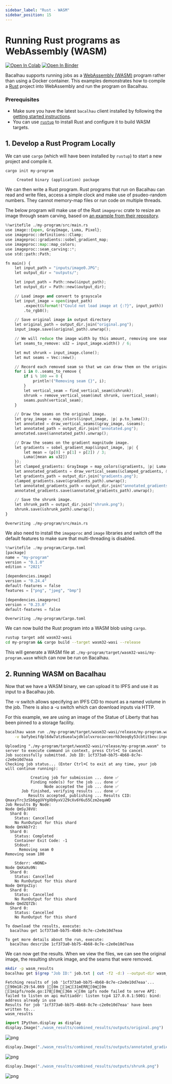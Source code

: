 ```yaml
---
sidebar_label: "Rust - WASM"
sidebar_position: 15
---
```

# Running Rust programs as WebAssembly (WASM)

[![Open In Colab](https://colab.research.google.com/assets/colab-badge.svg)](https://colab.research.google.com/github/bacalhau-project/examples/blob/main/workload-onboarding/rust-wasm/index.ipynb)
[![Open In Binder](https://mybinder.org/badge.svg)](https://mybinder.org/v2/gh/bacalhau-project/examples/HEAD?labpath=workload-onboarding/rust-wasm/index.ipynb)

Bacalhau supports running jobs as a [WebAssembly (WASM)](https://webassembly.org/) program rather than using a Docker container. This examples demonstrates how to compile a [Rust](https://www.rust-lang.org/) project into WebAssembly and run the program on Bacalhau.

### Prerequisites

* Make sure you have the latest `bacalhau` client installed by following the [getting started instructions](../../../getting-started/installation).
* You can use [`rustup`](https://rustup.rs/) to install Rust and configure it to build WASM targets.

## 1. Develop a Rust Program Locally

We can use `cargo` (which will have been installed by `rustup`) to start a new project and compile it. 


```bash
cargo init my-program
```

         Created binary (application) package


We can then write a Rust program. Rust programs that run on Bacalhau can read and write files, access a simple clock and make use of psudeo-random numbers. They cannot memory-map files or run code on multiple threads.

The below program will make use of the Rust `imageproc` crate to resize an image through seam carving, based on [an example from their repository](https://github.com/image-rs/imageproc/blob/master/examples/seam_carving.rs).


```python
%%writefile ./my-program/src/main.rs 
use image::{open, GrayImage, Luma, Pixel};
use imageproc::definitions::Clamp;
use imageproc::gradients::sobel_gradient_map;
use imageproc::map::map_colors;
use imageproc::seam_carving::*;
use std::path::Path;

fn main() {
    let input_path = "inputs/image0.JPG";
    let output_dir = "outputs/";

    let input_path = Path::new(&input_path);
    let output_dir = Path::new(&output_dir);

    // Load image and convert to grayscale
    let input_image = open(input_path)
        .expect(&format!("Could not load image at {:?}", input_path))
        .to_rgb8();

    // Save original image in output directory
    let original_path = output_dir.join("original.png");
    input_image.save(&original_path).unwrap();

    // We will reduce the image width by this amount, removing one seam at a time.
    let seams_to_remove: u32 = input_image.width() / 6;

    let mut shrunk = input_image.clone();
    let mut seams = Vec::new();

    // Record each removed seam so that we can draw them on the original image later.
    for i in 0..seams_to_remove {
        if i % 100 == 0 {
            println!("Removing seam {}", i);
        }        
        let vertical_seam = find_vertical_seam(&shrunk);
        shrunk = remove_vertical_seam(&mut shrunk, &vertical_seam);
        seams.push(vertical_seam);
    }

    // Draw the seams on the original image.
    let gray_image = map_colors(&input_image, |p| p.to_luma());
    let annotated = draw_vertical_seams(&gray_image, &seams);
    let annotated_path = output_dir.join("annotated.png");
    annotated.save(&annotated_path).unwrap();

    // Draw the seams on the gradient magnitude image.
    let gradients = sobel_gradient_map(&input_image, |p| {
        let mean = (p[0] + p[1] + p[2]) / 3;
        Luma([mean as u32])
    });
    let clamped_gradients: GrayImage = map_colors(&gradients, |p| Luma([Clamp::clamp(p[0])]));
    let annotated_gradients = draw_vertical_seams(&clamped_gradients, &seams);
    let gradients_path = output_dir.join("gradients.png");
    clamped_gradients.save(&gradients_path).unwrap();
    let annotated_gradients_path = output_dir.join("annotated_gradients.png");
    annotated_gradients.save(&annotated_gradients_path).unwrap();

    // Save the shrunk image.
    let shrunk_path = output_dir.join("shrunk.png");
    shrunk.save(&shrunk_path).unwrap();
}
```

    Overwriting ./my-program/src/main.rs


We also need to install the `imageproc` and `image` libraries and switch off the default features to make sure that multi-threading is disabled.


```python
%%writefile ./my-program/Cargo.toml
[package]
name = "my-program"
version = "0.1.0"
edition = "2021"

[dependencies.image]
version = "0.24.4"
default-features = false
features = ["png", "jpeg", "bmp"]

[dependencies.imageproc]
version = "0.23.0"
default-features = false
```

    Overwriting ./my-program/Cargo.toml


We can now build the Rust program into a WASM blob using `cargo`.


```bash
rustup target add wasm32-wasi
cd my-program && cargo build --target wasm32-wasi --release
```

This will generate a WASM file at `./my-program/target/wasm32-wasi/my-program.wasm` which can now be run on Bacalhau.

## 2. Running WASM on Bacalhau
Now that we have a WASM binary, we can upload it to IPFS and use it as input to a Bacalhau job.

The -v switch allows specifying an IPFS CID to mount as a named volume in the job. There is also a -u switch which can download inputs via HTTP.

For this example, we are using an image of the Statue of Liberty that has been pinned to a storage facility.


```bash
bacalhau wasm run ./my-program/target/wasm32-wasi/release/my-program.wasm _start \
    -v bafybeifdpl6dw7atz6uealwjdklolvxrocavceorhb3eoq6y53cbtitbeu:inputs | tee job.txt
```

    Uploading "./my-program/target/wasm32-wasi/release/my-program.wasm" to server to execute command in context, press Ctrl+C to cancel
    Job successfully submitted. Job ID: 1cf373a0-bb75-4b68-8c7e-c2e0e10d7eaa
    Checking job status... (Enter Ctrl+C to exit at any time, your job will continue running):
    
    	       Creating job for submission ... done ✅
    	       Finding node(s) for the job ... done ✅
    	             Node accepted the job ... done ✅
    	   Job finished, verifying results ... done ✅
    	      Results accepted, publishing ... Results CID: QmaxyTrc3zSb6ggUVYgXb9yxVJZ9cXv6Y6u55Czm2eqaWD
    Job Results By Node:
    Node QmSyJ8VU:
      Shard 0:
        Status: Cancelled
        No RunOutput for this shard
    Node QmVAb7r2:
      Shard 0:
        Status: Completed
        Container Exit Code: -1
        Stdout:
          Removing seam 0
    Removing seam 100
    
        Stderr: <NONE>
    Node QmXaXu9N:
      Shard 0:
        Status: Cancelled
        No RunOutput for this shard
    Node QmYgxZiy:
      Shard 0:
        Status: Cancelled
        No RunOutput for this shard
    Node QmdZQ7Zb:
      Shard 0:
        Status: Cancelled
        No RunOutput for this shard
    
    To download the results, execute:
      bacalhau get 1cf373a0-bb75-4b68-8c7e-c2e0e10d7eaa
    
    To get more details about the run, execute:
      bacalhau describe 1cf373a0-bb75-4b68-8c7e-c2e0e10d7eaa


We can now get the results. When we view the files, we can see the original image, the resulting shrunk image, and the seams that were removed.


```bash
mkdir -p wasm_results
bacalhau get $(grep "Job ID:" job.txt | cut -f2 -d:) --output-dir wasm_results
```

    Fetching results of job '1cf373a0-bb75-4b68-8c7e-c2e0e10d7eaa'...
    [90m18:29:54.069 |[0m [1m[31mERR[0m[0m [1mipfs/node.go:178[0m[36m >[0m ipfs node failed to serve API: failed to listen on api multiaddr: listen tcp4 127.0.0.1:5001: bind: address already in use
    Results for job '1cf373a0-bb75-4b68-8c7e-c2e0e10d7eaa' have been written to...
    wasm_results



```python
import IPython.display as display
display.Image("./wasm_results/combined_results/outputs/original.png")
```




    
![png](index_files/index_16_0.png)
    




```python
display.Image("./wasm_results/combined_results/outputs/annotated_gradients.png")
```




    
![png](index_files/index_17_0.png)
    




```python
display.Image("./wasm_results/combined_results/outputs/shrunk.png")
```




    
![png](index_files/index_18_0.png)
    


